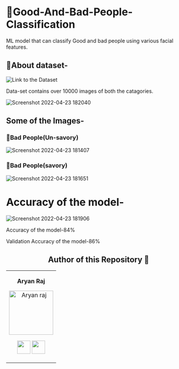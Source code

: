 # 🎯Good-And-Bad-People-Classification
ML model that can classify Good and bad people using various facial features.

## 🎯About dataset-
![Link to the Dataset](https://www.kaggle.com/datasets/gpiosenka/good-guysbad-guys-image-data-set)

Data-set contains over 10000 images of both the catagories.

![Screenshot 2022-04-23 182040](https://user-images.githubusercontent.com/75358720/164895290-0d01f2a3-c855-4e34-9377-65313a6bf6cb.png)




## Some of the Images-
### 🎯Bad People(Un-savory)
![Screenshot 2022-04-23 181407](https://user-images.githubusercontent.com/75358720/164895049-19ac798a-bfd1-46de-bfd2-d66fe6bc0390.png)

### 🎯Bad People(savory)
![Screenshot 2022-04-23 181651](https://user-images.githubusercontent.com/75358720/164895158-74d5c1a8-5aef-4de3-a1b3-19569fedceca.png)

# Accuracy of the model-
![Screenshot 2022-04-23 181906](https://user-images.githubusercontent.com/75358720/164895229-9767a720-5749-4c98-83af-9001ffcee6f6.png)



Accuracy of the model-84%

Validation Accuracy of the model-86%

<div align="center"><h2><strong>Author of this Repository 🤝</strong></h2></div>

<table align="center">
<tr align="center">
<td>

**Aryan Raj**

<p align="center">
<img src = "https://media-exp1.licdn.com/dms/image/C4D03AQEvTogVnAnOvQ/profile-displayphoto-shrink_400_400/0/1630781238410?e=1651708800&v=beta&t=65-rLRpsU0Xt_10KvVYcv1EMyXFFMyuiuy9Sk_u9rhs"  height="120" alt="Aryan raj">
</p>
<p align="center">
<a href = "https://github.com/aryanraj2713"><img src = "http://www.iconninja.com/files/241/825/211/round-collaboration-social-github-code-circle-network-icon.svg" width="36" height = "36"/></a>
<a href = "https://www.linkedin.com/in/aryan-raj-3a68b39a/">
<img src = "http://www.iconninja.com/files/863/607/751/network-linkedin-social-connection-circular-circle-media-icon.svg" width="36" height="36"/>
</a>
</p>
</td>
